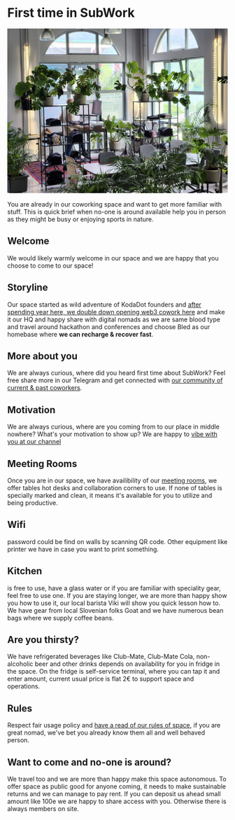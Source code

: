 # First time in SubWork

![subwork_corner_hacker](pics/subwork_corner_hacker.png)

You are already in our coworking space and want to get more familiar with stuff. This is quick brief when no-one is around available help you in person as they might be busy or enjoying sports in nature.

Welcome
---
We would likely warmly welcome in our space and we are happy that you choose to come to our space! 

Storyline
---
Our space started as wild adventure of KodaDot founders and [after spending year here, we double down opening web3 cowork here](./why-did-we-choose-bled.md) and make it our HQ and happy share with digital nomads as we are same blood type and travel around hackathon and conferences and choose Bled as our homebase where **we can recharge & recover fast**.

More about you
---
We are always curious, where did you heard first time about SubWork? Feel free share more in our Telegram and get connected with [our community of current & past coworkers](./contact.md).

Motivation
---
We are always curious, where are you coming from to our place in middle nowhere? What's your motivation to show up? We are happy to [vibe with you at our channel](./contact.md)

Meeting Rooms
---
Once you are in our space, we have availibility of our [meeting rooms](./book-meeting-room-bled.md), we offer tables hot desks and collaboration corners to use. If none of tables is specially marked and clean, it means it's available for you to utilize and being productive. 

Wifi
---
password could be find on walls by scanning QR code. Other equipment like printer we have in case you want to print something. 

Kitchen
---
is free to use, have a glass water or if you are familiar with speciality gear, feel free to use one. If you are staying longer, we are more than happy show you how to use it, our local barista Viki will show you quick lesson how to. We have gear from local Slovenian folks Goat and we have numerous bean bags where we supply coffee beans.

Are you thirsty? 
---
We have refrigerated beverages like Club-Mate, Club-Mate Cola, non-alcoholic beer and other drinks depends on availability for you in fridge in the space. On the fridge is self-service terminal, where you can tap it and enter amount, current usual price is flat 2€ to support space and operations. 

Rules
---
Respect fair usage policy and [have a read of our rules of space](./rules-for-coworkers.md), if you are great nomad, we've bet you already know them all and well behaved person.


Want to come and no-one is around?
---
We travel too and we are more than happy make this space autonomous. To offer space as public good for anyone coming, it needs to make sustainable returns and we can manage to pay rent. If you can deposit us ahead small amount like 100e we are happy to share access with you. Otherwise there is always members on site.